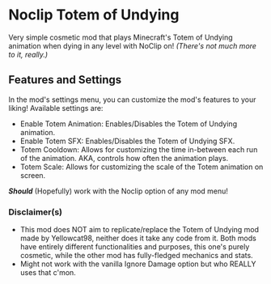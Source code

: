 # Noclip Totem of Undying
Very simple cosmetic mod that plays Minecraft's <cs>Totem of Undying</c> animation when dying in any level with NoClip on!
*(There's not much more to it, really.)*

## Features and Settings
In the mod's settings menu, you can customize the mod's features to your liking! Available settings are:

- <cl>Enable Totem Animation</c>: Enables/Disables the Totem of Undying animation.
- <cl>Enable Totem SFX</c>: Enables/Disables the Totem of Undying SFX.
- <cl>Totem Cooldown</c>: Allows for customizing the time in-between each run of the animation. AKA, controls how often the animation plays.
- <cl>Totem Scale</c>: Allows for customizing the scale of the Totem animation on screen.

***Should*** (Hopefully) work with the Noclip option of any mod menu!

### Disclaimer(s)
- This mod does <cr>NOT</c> aim to replicate/replace the <cf>Totem of Undying</c> mod made by <cy>Yellowcat98</c>, neither does it take any code from it. Both mods have entirely different functionalities and purposes, this one's purely cosmetic, while the other mod has fully-fledged mechanics and stats.
- Might not work with the vanilla Ignore Damage option but who REALLY uses that c'mon. 